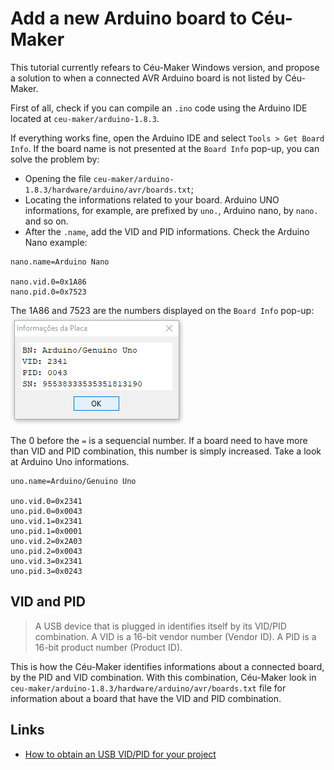 # Add a new Arduino board to Céu-Maker
This tutorial currently refears to Céu-Maker Windows version, and propose a solution to when a connected AVR Arduino board is not listed by Céu-Maker.

First of all, check if you can compile an ```.ino``` code using the Arduino IDE located at ```ceu-maker/arduino-1.8.3```.

If everything works fine, open the Arduino IDE and select ```Tools > Get Board Info```. If the board name is not presented at the ```Board Info``` pop-up, you can solve the problem by:

- Opening the file ```ceu-maker/arduino-1.8.3/hardware/arduino/avr/boards.txt```;
- Locating the informations related to your board. Arduino UNO informations, for example, are prefixed by ```uno.```, Arduino nano, by ```nano.``` and so on.
- After the ```.name```, add the VID and PID informations. Check the Arduino Nano example:
```
nano.name=Arduino Nano

nano.vid.0=0x1A86
nano.pid.0=0x7523
```
The 1A86 and 7523 are the numbers displayed on the ```Board Info``` pop-up:
![](images/board-info.png)

The 0 before the ```=``` is a sequencial number. If a board need to have more than VID and PID combination, this number is simply increased. Take a look at Arduino Uno informations.
```
uno.name=Arduino/Genuino Uno

uno.vid.0=0x2341
uno.pid.0=0x0043
uno.vid.1=0x2341
uno.pid.1=0x0001
uno.vid.2=0x2A03
uno.pid.2=0x0043
uno.vid.3=0x2341
uno.pid.3=0x0243
```

## VID and PID
> A USB device that is plugged in identifies itself by its VID/PID combination. A VID is a 16-bit vendor number (Vendor ID). A PID is a 16-bit product number (Product ID).

This is how the Céu-Maker identifies informations about a connected board, by the PID and VID combination. With this combination, Céu-Maker look in ```ceu-maker/arduino-1.8.3/hardware/arduino/avr/boards.txt``` file for information about a board that have the VID and PID combination.

## Links
- [How to obtain an USB VID/PID for your project](https://www.voti.nl/docs/usb-pid.html)